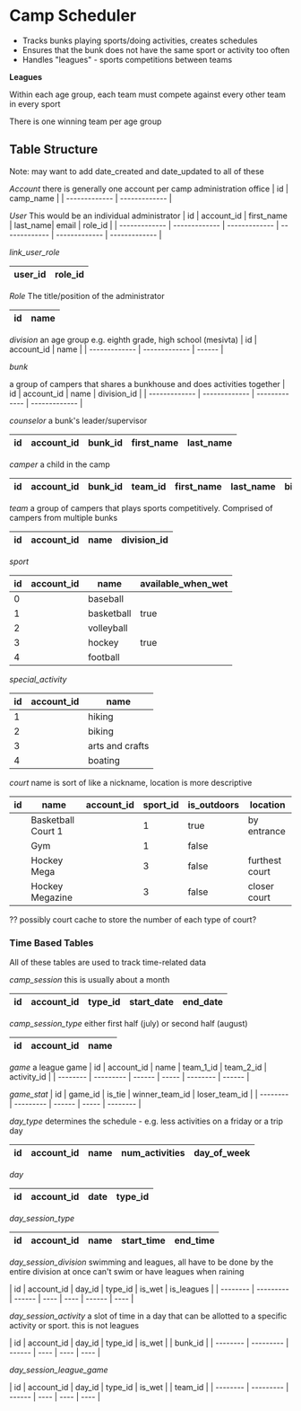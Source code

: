 # Camp Scheduler

* Tracks bunks playing sports/doing activities, creates schedules
* Ensures that the bunk does not have the same sport or activity too often
* Handles "leagues" - sports competitions between teams


**Leagues**

Within each age group, each team must compete against every other team in every sport

There is one winning team per age group

## Table Structure

Note:  may want to add date_created and date_updated to all of these

_Account_
there is generally one account per camp administration office
| id  | camp_name |
| ------------- | ------------- |


_User_
This would be an individual administrator
| id  | account_id | first_name | last_name| email | role_id |
| ------------- | ------------- | ------------- | ------------- | ------------- | ------------- |

_link_user_role_

| user_id | role_id |
| ------- | ------- |

_Role_
The title/position of the administrator


| id  | name |
| --------- | --------- | 


_division_
an age group e.g. eighth grade, high school (mesivta)
| id  | account_id | name |
| ------------- | ------------- | ------ |

_bunk_

a group of campers that shares a bunkhouse and does activities together
| id  | account_id | name | division_id |
| ------------- | ------------- | ------------- | ------------- |

_counselor_
a bunk's leader/supervisor

| id  | account_id | bunk_id | first_name | last_name|
| -------- | --------- | --------- |  --------- | ------- |

_camper_
a child in the camp

| id |  account_id | bunk_id | team_id | first_name | last_name | birth_date |
| -------- | --------- | --------- |  --------- |  --------- |  --------- | ------ |


_team_
a group of campers that plays sports competitively.  Comprised of campers from multiple bunks

| id |  account_id | name | division_id |
| -------- | --------- | --------- | ------- |

_sport_


| id |  account_id | name | available_when_wet | 
| -------- | --------- | ------- | ---- |
0 | | baseball |
1 |  | basketball | true |
2 |  | volleyball |
3 |  | hockey | true |
4 |  | football |

_special_activity_

| id |  account_id | name |
| -------- | --------- | ------ |
1 |  | hiking |
2 |  | biking |
3 |  | arts and crafts |
4 |  | boating |


_court_
name is sort of like a nickname, location is more descriptive

| id | name | account_id | sport_id | is_outdoors | location | 
| -------- | --------- | ------- | ------ | ----- | ---- |
| | Basketball Court 1 |  | 1  | true | by entrance |
| | Gym | |  1  | false | |
| | Hockey Mega |  | 3  | false |  furthest court |
| | Hockey Megazine |  | 3  | false |  closer court |

?? possibly court cache to store the number of each type of court?

### Time Based Tables
All of these tables are used to track time-related data


_camp_session_
this is usually about a month

| id |  account_id | type_id | start_date | end_date | 
| -------- | --------- | --------- |  --------- | ------ |


_camp_session_type_
either first half (july) or second half (august)

| id |  account_id | name |
| -------- | --------- | ------ |

_game_
a league game
| id |  account_id | name | team_1_id | team_2_id | activity_id |
| -------- | --------- | ------ | ----- | -------- | ------ |

_game_stat_
| id | game_id | is_tie | winner_team_id | loser_team_id |
| -------- | --------- | ------ | ----- | -------- |


_day_type_
determines the schedule - e.g. less activities on a friday or a trip day

| id |  account_id | name | num_activities | day_of_week
| -------- | --------- | ------ | ---- | ----- |


_day_


| id |  account_id | date | type_id |
| -------- | --------- | ------ | ---- |

_day_session_type_

| id |  account_id | name | start_time | end_time | 
| -------- | --------- | ------ | ---- | ----- |



_day_session_division_
swimming and leagues, all have to be done by the entire division at once
can't swim or have leagues when raining


| id |  account_id | day_id | type_id | is_wet  | is_leagues |
| -------- | --------- | ------ | ---- | ---- | ------ | ---- |


_day_session_activity_
a slot of time in a day that can be allotted to a specific activity or sport.
this is not leagues


| id |  account_id | day_id | type_id | is_wet | | bunk_id |
| -------- | --------- | ------ | ---- | ---- | ---- |


_day_session_league_game_


| id |  account_id | day_id | type_id | is_wet | | team_id |
| -------- | --------- | ------ | ---- | ---- | ---- |


